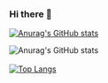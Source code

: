 ### Hi there 👋


<!-- **codingXllama/codingxllama** is a ✨ _special_ ✨ repository because its `README.md` (this file) appears on your GitHub profile. -->

<!-- Here are some ideas to get you started: -->

<!--- 🔭 I’m currently working on Flutter Mobile App-->
<!--- 🌱 I’m currently learning Flutter and WPF. -->
<!-- - 💬 Ask me about  -->
<!-- - 📫 How to reach me: ... -->
<!-- - ⚡ Fun fact: ... -->


[![Anurag's GitHub stats](https://github-readme-stats.vercel.app/api?username=codingxllama)](https://github.com/anuraghazra/github-readme-stats) 
<!-- ![Anurag's GitHub stats](https://github-readme-stats.vercel.app/api?username=codingxllama&hide=contribs,prs)
![Anurag's GitHub stats](https://github-readme-stats.vercel.app/api?username=codingxllama&show_icons=true)
![Anurag's GitHub stats](https://github-readme-stats.vercel.app/api?username=codingxllama&show_icons=true&theme=transparent) -->

 ![Anurag's GitHub stats](https://github-readme-stats.vercel.app/api?username=codingxllama&show_icons=true&theme=react)
<br>
<br>
[![Top Langs](https://github-readme-stats.vercel.app/api/top-langs/?username=codingxllama&layout=compact)](https://github.com/anuraghazra/github-readme-stats)


